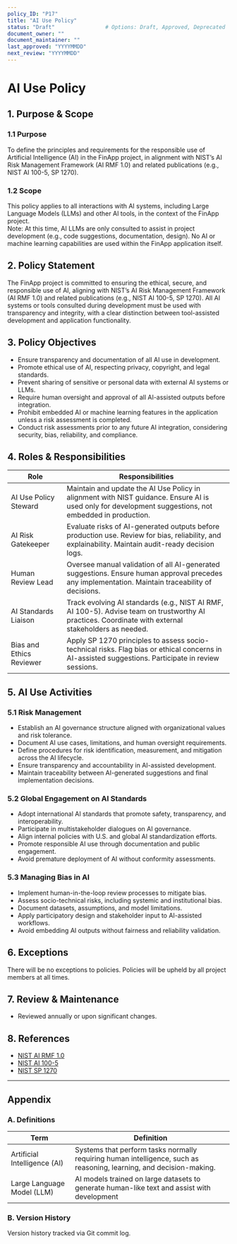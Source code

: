 ```yaml
---
policy_ID: "P17"
title: "AI Use Policy"
status: "Draft"                # Options: Draft, Approved, Deprecated
document_owner: ""
document_maintainer: ""
last_approved: "YYYYMMDD"
next_review: "YYYYMMDD"
---
```

# AI Use Policy

## 1. Purpose & Scope

### 1.1 Purpose
To define the principles and requirements for the responsible use of Artificial Intelligence (AI) in the FinApp project, in alignment with NIST’s AI Risk Management Framework (AI RMF 1.0) and related publications (e.g., NIST AI 100-5, SP 1270).

### 1.2 Scope
This policy applies to all interactions with AI systems, including Large Language Models (LLMs) and other AI tools, in the context of the FinApp project.  
Note: At this time, AI LLMs are only consulted to assist in project development (e.g., code suggestions, documentation, design). No AI or machine learning capabilities are used within the FinApp application itself.

## 2. Policy Statement
The FinApp project is committed to ensuring the ethical, secure, and responsible use of AI, aligning with NIST’s AI Risk Management Framework (AI RMF 1.0) and related publications (e.g., NIST AI 100-5, SP 1270). All AI systems or tools consulted during development must be used with transparency and integrity, with a clear distinction between tool-assisted development and application functionality.

## 3. Policy Objectives
- Ensure transparency and documentation of all AI use in development.
- Promote ethical use of AI, respecting privacy, copyright, and legal standards.
- Prevent sharing of sensitive or personal data with external AI systems or LLMs.
- Require human oversight and approval of all AI-assisted outputs before integration.
- Prohibit embedded AI or machine learning features in the application unless a risk assessment is completed.
- Conduct risk assessments prior to any future AI integration, considering security, bias, reliability, and compliance.

## 4. Roles & Responsibilities

| Role                  | Responsibilities                                                                                                                                       |
|---------------------------|-------------------------------------------------------------------------------------------------------------------------------------------------------------|
| AI Use Policy Steward     | Maintain and update the AI Use Policy in alignment with NIST guidance. Ensure AI is used only for development suggestions, not embedded in production.     |
| AI Risk Gatekeeper        | Evaluate risks of AI-generated outputs before production use. Review for bias, reliability, and explainability. Maintain audit-ready decision logs.         |
| Human Review Lead         | Oversee manual validation of all AI-generated suggestions. Ensure human approval precedes any implementation. Maintain traceability of decisions.           |
| AI Standards Liaison      | Track evolving AI standards (e.g., NIST AI RMF, AI 100-5). Advise team on trustworthy AI practices. Coordinate with external stakeholders as needed.        |
| Bias and Ethics Reviewer  | Apply SP 1270 principles to assess socio-technical risks. Flag bias or ethical concerns in AI-assisted suggestions. Participate in review sessions.         |



## 5. AI Use Activities

### 5.1 Risk Management
- Establish an AI governance structure aligned with organizational values and risk tolerance.
- Document AI use cases, limitations, and human oversight requirements.
- Define procedures for risk identification, measurement, and mitigation across the AI lifecycle.
- Ensure transparency and accountability in AI-assisted development.
- Maintain traceability between AI-generated suggestions and final implementation decisions.

### 5.2 Global Engagement on AI Standards
- Adopt international AI standards that promote safety, transparency, and interoperability.
- Participate in multistakeholder dialogues on AI governance.
- Align internal policies with U.S. and global AI standardization efforts.
- Promote responsible AI use through documentation and public engagement.
- Avoid premature deployment of AI without conformity assessments.

### 5.3 Managing Bias in AI
- Implement human-in-the-loop review processes to mitigate bias.
- Assess socio-technical risks, including systemic and institutional bias.
- Document datasets, assumptions, and model limitations.
- Apply participatory design and stakeholder input to AI-assisted workflows.
- Avoid embedding AI outputs without fairness and reliability validation.

## 6. Exceptions
There will be no exceptions to policies. Policies will be upheld by all project members at all times.

## 7. Review & Maintenance
* Reviewed annually or upon significant changes.

## 8. References
- [NIST AI RMF 1.0](https://www.nist.gov/itl/ai-risk-management-framework)
- [NIST AI 100-5](https://www.nist.gov/publications/nist-ai-100-5)
- [NIST SP 1270](https://www.nist.gov/publications/nist-sp-1270)

---

## Appendix

### A. Definitions
| Term | Definition |
|------|------------|
| Artificial Intelligence (AI) | Systems that perform tasks normally requiring human intelligence, such as reasoning, learning, and decision-making. |
| Large Language Model (LLM)   | AI models trained on large datasets to generate human-like text and assist with development


### B. Version History
Version history tracked via Git commit log.

